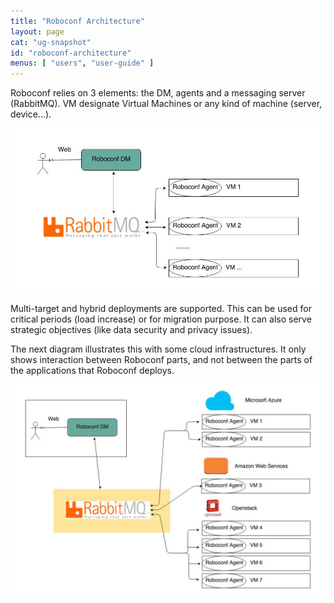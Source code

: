 ```yaml
---
title: "Roboconf Architecture"
layout: page
cat: "ug-snapshot"
id: "roboconf-architecture"
menus: [ "users", "user-guide" ]
---
```


Roboconf relies on 3 elements: the DM, agents and a messaging server (RabbitMQ).
VM designate Virtual Machines or any kind of machine (server, device...).

<img src="/resources/img/roboconf-architecture.jpg" alt="Architecture Diagram" class="gs" />

Multi-target and hybrid deployments are supported.
This can be used for critical periods (load increase) or for migration purpose.
It can also serve strategic objectives (like data security and privacy issues).

The next diagram illustrates this with some cloud infrastructures.
It only shows interaction between Roboconf parts, and not between the parts of the applications that Roboconf deploys.

<img src="/resources/img/roboconf-architecture-example.jpg" alt="Sample Architecture Diagram" class="gs" />
